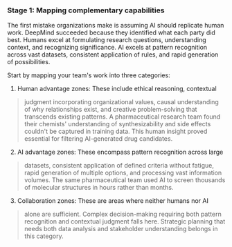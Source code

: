 ### **Stage 1: Mapping complementary capabilities**

The first mistake organizations make is assuming AI should replicate
human work. DeepMind succeeded because they identified what each party
did best. Humans excel at formulating research questions, understanding
context, and recognizing significance. AI excels at pattern recognition
across vast datasets, consistent application of rules, and rapid
generation of possibilities.

Start by mapping your team\'s work into three categories:

1. Human advantage zones: These include ethical reasoning, contextual
 > judgment incorporating organizational values, causal understanding
 > of why relationships exist, and creative problem-solving that
 > transcends existing patterns. A pharmaceutical research team found
 > their chemists\' understanding of synthesizability and side
 > effects couldn\'t be captured in training data. This human insight
 > proved essential for filtering AI-generated drug candidates.

2. AI advantage zones: These encompass pattern recognition across large
 > datasets, consistent application of defined criteria without
 > fatigue, rapid generation of multiple options, and processing vast
 > information volumes. The same pharmaceutical team used AI to
 > screen thousands of molecular structures in hours rather than
 > months.

3. Collaboration zones: These are areas where neither humans nor AI
 > alone are sufficient. Complex decision-making requiring both
 > pattern recognition and contextual judgment falls here. Strategic
 > planning that needs both data analysis and stakeholder
 > understanding belongs in this category.